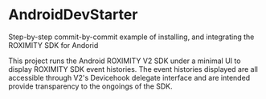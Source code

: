 # AndroidDevStarter
Step-by-step commit-by-commit example of installing, and integrating the ROXIMITY SDK for Andorid

This project runs the Android ROXIMITY V2 SDK under a minimal UI to display ROXIMITY SDK event histories. The event histories displayed are all accessible through V2's Devicehook delegate interface and are intended provide transparency to the ongoings of the SDK.

